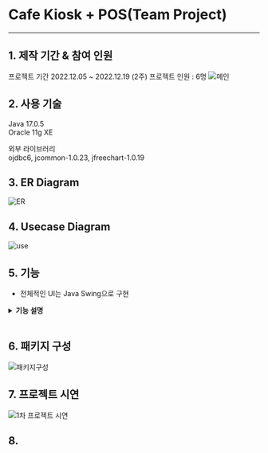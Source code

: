 <h1>Cafe Kiosk + POS(Team Project)</h1>
<hr>

## 1. 제작 기간 & 참여 인원
프로젝트 기간 2022.12.05 ~ 2022.12.19 (2주)
프로젝트 인원 : 6명
![메인](https://user-images.githubusercontent.com/115913274/224521956-e8c4686d-c237-40bb-8a21-0421a8e03449.JPG)

## 2. 사용 기술<br>
Java 17.0.5 <br>
Oracle 11g XE

외부 라이브러리<br>
ojdbc6, jcommon-1.0.23, jfreechart-1.0.19<br>

## 3. ER Diagram

![ER](https://user-images.githubusercontent.com/115913274/209953469-fb46e8f5-fd58-4885-ac35-ec73a65850f7.jpg) <br>


## 4. Usecase Diagram

![use](https://user-images.githubusercontent.com/115913274/209953711-5fdcacfa-3a3d-4df7-8a88-ca31cdf4fd3b.jpg) <br>




## 5. 기능
- 전체적인 UI는 Java Swing으로 구현

<details>
<summary><b>기능 설명</b></summary>
<div markdown="1">

### 5.1. 첫 시작 
![썸네일](https://user-images.githubusercontent.com/115913274/224521385-8c18030d-b6eb-413a-89dd-e77c77ad8f7d.JPG) <br>
화면을 마우스로 클릭 하면 키오스크로 이동된다.

### 5.2. 메뉴 선택
![키오스크](https://user-images.githubusercontent.com/115913274/224521414-c2f5162a-6b28-4e3e-8e98-6dd723d8c57d.JPG) <br>
![옵션](https://user-images.githubusercontent.com/115913274/224521429-ef3a1bb3-93dc-4b18-bb98-5c0d6c45abf5.JPG)
![결제하기](https://user-images.githubusercontent.com/115913274/224521461-08f8036d-4b9e-4cac-b6a1-fc918196e6e0.JPG)
![결제](https://user-images.githubusercontent.com/115913274/224521450-1e0dc2b8-6af4-45a3-94e4-4750eeba4bfd.JPG)
![결제완료](https://user-images.githubusercontent.com/115913274/224521474-5dd49e3c-b821-48d9-a39f-b1aa9cf0f721.JPG) <br>
메뉴를 선택 및 옵션을 설정하여 결제를 진행한다.



### 5.3. 관리자 화면 이동
![첫 화면](https://user-images.githubusercontent.com/115913274/224521505-0cf32d38-163d-4aff-a38a-76f478b90371.JPG)
![관리페이지](https://user-images.githubusercontent.com/115913274/224521514-3118e78e-217b-4e91-8c66-831aae249a53.JPG) <br>

키오스크 메인화면 홈버튼을 누르면 관리자로 넘어갈 수 있다.

### 5.4. 상품관리
![상품관리](https://user-images.githubusercontent.com/115913274/224521602-1998635b-3da3-4e05-9f85-be7abec13be1.JPG)
![수정](https://user-images.githubusercontent.com/115913274/224521605-affd0bf3-49cc-47b6-a604-5c234581f442.JPG)
![삭제](https://user-images.githubusercontent.com/115913274/224521609-e7a9daac-ede8-4b29-bdee-8e0aac2d785d.JPG) <br>

 상품 관리에서 키오스크의 메뉴를 추가, 수정, 삭제가 가능하다.

 ### 5.5. 마감
![마감](https://user-images.githubusercontent.com/115913274/224521672-e9815cb0-0587-4d22-9f40-cd3608122d82.JPG)<br>
하루 매출의 결과를 확인할 수 있다.
 
 ### 5.6. 영수증 조회
 ![영수증 조회](https://user-images.githubusercontent.com/115913274/224521801-7127a6cd-c7b5-4a9d-a98f-31d20c35be18.JPG) <br>
 판매된 영수증을 조회할 수 있다. 환불을 하게되면 DB에서 삭제가 된다.
 
 ### 5.7. 매출요약
 
![일매출](https://user-images.githubusercontent.com/115913274/224521816-cd703d1f-ccb2-4055-b11a-8ffd0526f1f5.JPG)
![월매출](https://user-images.githubusercontent.com/115913274/224521820-c8867e69-493c-4d80-804a-ec72fb4c2a8a.JPG)
![연매출](https://user-images.githubusercontent.com/115913274/224521823-d402ac55-a527-493a-997d-2c806ff56f68.JPG) <br>
판매가 완료된 상품의 경우 매출요약에서 확인이 가능하다 일, 월, 연으로 구분하여 매출 통계를 확인할 수 있다.
 <br>

</div>
</details>

</br>

## 6. 패키지 구성
![패키지구성](https://user-images.githubusercontent.com/115913274/224521912-bd07ea62-8d27-4461-9142-21203b1740d1.JPG)


## 7. 프로젝트 시연
![1차 프로젝트 시연](https://user-images.githubusercontent.com/115913274/224521096-1a348960-572c-4e2c-ad65-05d070aeb7d5.gif)

## 8. 
